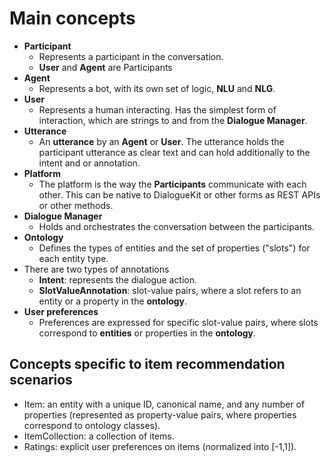 # Main concepts

  * **Participant**
    - Represents a participant in the conversation.
    - **User** and **Agent** are Participants
  * **Agent**
    - Represents a bot, with its own set of logic, **NLU** and **NLG**.
  * **User**
    - Represents a human interacting. Has the simplest form of interaction, which are strings to and from the **Dialogue Manager**.
  * **Utterance**
    - An **utterance** by an **Agent** or **User**. The utterance holds the participant utterance as clear text and can hold additionally to the intent and or annotation.
  * **Platform**
    - The platform is the way the **Participants** communicate with each other. This can be native to DialogueKit or other forms as REST APIs or other methods.
  * **Dialogue Manager**
    - Holds and orchestrates the conversation between the participants.
  * **Ontology**
    - Defines the types of entities and the set of properties ("slots") for each entity type.
  * There are two types of annotations
    - **Intent**: represents the dialogue action.
    - **SlotValueAnnotation**: slot-value pairs, where a slot refers to an entity or a property in the **ontology**.
  * **User preferences**
    - Preferences are expressed for specific slot-value pairs, where slots correspond to **entities** or properties in the **ontology**.

## Concepts specific to item recommendation scenarios

  * Item: an entity with a unique ID, canonical name, and any number of properties (represented as property-value pairs, where properties correspond to ontology classes).
  * ItemCollection: a collection of items.
  * Ratings: explicit user preferences on items (normalized into [-1,1]).